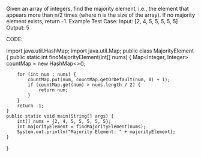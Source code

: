 Given an array of integers, find the majority element, i.e., the element that appears more than n/2 times (where n is the size of the array). If no majority element exists, return -1.
Example Test Case:
Input: [2, 4, 5, 5, 5, 5, 5]
Output: 5

CODE:




import java.util.HashMap;
import java.util.Map;
public class MajorityElement {
    public static int findMajorityElement(int[] nums) {
        Map<Integer, Integer> countMap = new HashMap<>();

        for (int num : nums) {
            countMap.put(num, countMap.getOrDefault(num, 0) + 1);
            if (countMap.get(num) > nums.length / 2) {
                return num;
            }
        }
        return -1;
    }
    public static void main(String[] args) {
        int[] nums = {2, 4, 5, 5, 5, 5, 5};
        int majorityElement = findMajorityElement(nums);
        System.out.println("Majority Element: " + majorityElement);
    }
}
